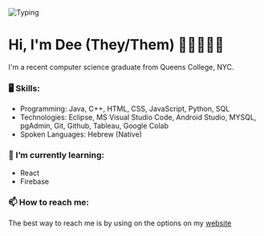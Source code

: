 ![Typing](https://readme-typing-svg.herokuapp.com/?color=%236233F7&width=600&size=26&multiline=true&lines=git+config+user.name+"@davlsb"+;)


# Hi, I'm Dee (They/Them) 👋🏻🧑🏻‍💻
I'm a recent computer science graduate from Queens College, NYC.  <br />
### 🖥 Skills:
- Programming: Java, C++, HTML, CSS, JavaScript, Python, SQL
- Technologies: Eclipse, MS Visual Studio Code, Android Studio, MYSQL, pgAdmin, Git, Github, Tableau, Google Colab
- Spoken Languages: Hebrew (Native)

### 🌱 I’m currently learning:
- React
- Firebase

### 📫 How to reach me:
The best way to reach me is by using on the options on my [website](https://deedev.dev)

<!--
### ✨ Some GitHub statistics :
![Stats](https://github-readme-stats.vercel.app/api?username=davlsb&count_private=true&show_icons=true&theme=buefy)


**davlsb/davlsb** is a ✨ _special_ ✨ repository because its `README.md` (this file) appears on your GitHub profile.

Here are some ideas to get you started:

- 🔭 I’m currently working on ...
- 🌱 I’m currently learning ...
- 👯 I’m looking to collaborate on ...
- 🤔 I’m looking for help with ...
- 💬 Ask me about ...
- 📫 How to reach me: ...
- 😄 Pronouns: ...
- ⚡ Fun fact: ...

-->
